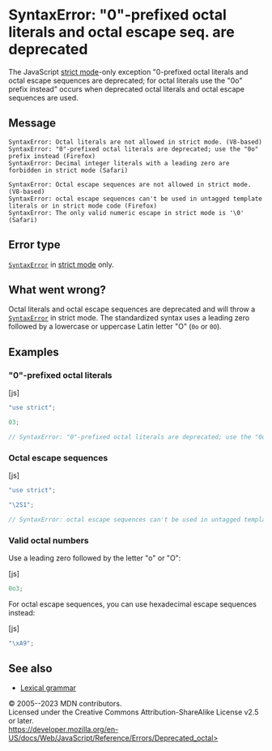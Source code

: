 SyntaxError: \"0\"-prefixed octal literals and octal escape seq. are deprecated
===============================================================================


The JavaScript [strict mode](../strict_mode)-only exception \"0-prefixed
octal literals and octal escape sequences are deprecated; for octal
literals use the \"0o\" prefix instead\" occurs when deprecated octal
literals and octal escape sequences are used.



Message
-------


```text
SyntaxError: Octal literals are not allowed in strict mode. (V8-based)
SyntaxError: "0"-prefixed octal literals are deprecated; use the "0o" prefix instead (Firefox)
SyntaxError: Decimal integer literals with a leading zero are forbidden in strict mode (Safari)

SyntaxError: Octal escape sequences are not allowed in strict mode. (V8-based)
SyntaxError: octal escape sequences can't be used in untagged template literals or in strict mode code (Firefox)
SyntaxError: The only valid numeric escape in strict mode is '\0' (Safari)
```




Error type 
----------


[`SyntaxError`](../global_objects/syntaxerror) in [strict
mode](../strict_mode) only.




What went wrong? 
----------------


Octal literals and octal escape sequences are deprecated and will throw
a [`SyntaxError`](../global_objects/syntaxerror) in strict mode. The
standardized syntax uses a leading zero followed by a lowercase or
uppercase Latin letter \"O\" (`0o` or `0O`).




Examples
--------



### \"0\"-prefixed octal literals 




[js]


```js
"use strict";

03;

// SyntaxError: "0"-prefixed octal literals are deprecated; use the "0o" prefix instead
```





### Octal escape sequences 




[js]


```js
"use strict";

"\251";

// SyntaxError: octal escape sequences can't be used in untagged template literals or in strict mode code
```





### Valid octal numbers 


Use a leading zero followed by the letter \"o\" or \"O\":



[js]


```js
0o3;
```


For octal escape sequences, you can use hexadecimal escape sequences
instead:



[js]


```js
"\xA9";
```





See also 
--------


-   [Lexical grammar](../lexical_grammar#octal)




© 2005--2023 MDN contributors.\
Licensed under the Creative Commons Attribution-ShareAlike License v2.5
or later.\
https://developer.mozilla.org/en-US/docs/Web/JavaScript/Reference/Errors/Deprecated_octal>

